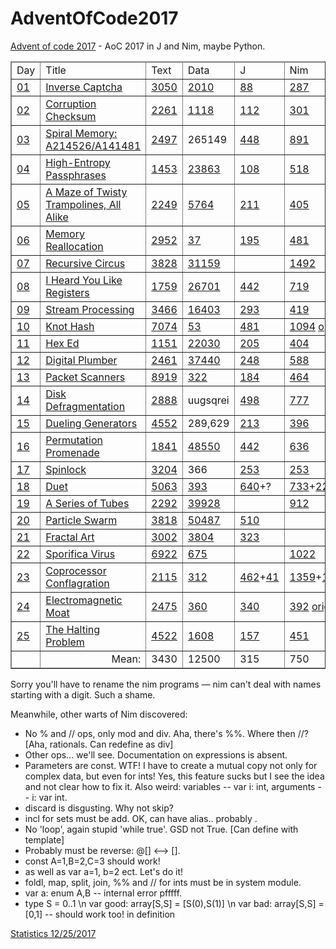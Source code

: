 # AdventOfCode2017

<a href="http://adventofcode.com/">Advent of code 2017</a> - AoC 2017 in J and Nim, maybe Python.

<table border=1 cellspacing=0 cellpadding=3>
<thead>
<tr>
<td>Day</td><td>Title</td>
<td>Text</td><td>Data</td><td>J</td><td>Nim</td><td>Rem</td>
</tr>
</thead>
<tbody>
<tr>
<td><a href="https://www.reddit.com/r/adventofcode/comments/7gsrc2/2017_day_1_solutions/">01</a></td>
<td><a href="http://adventofcode.com/2017/day/1">Inverse Captcha</a></td>
<td><a href="01.txt">3050</a></td><td><a href="01.dat">2010</a></td>
<td><a href="01.ijs">88</a></td><td><a href="01.nim">287</a></td><td><a href="01.py">py|260</a></td>
</tr>
<tr>
<td><a href="https://www.reddit.com/r/adventofcode/comments/7h0rnm/2017_day_2_solutions/">02</a></td>
<td><a href="http://adventofcode.com/2017/day/2">Corruption Checksum</a></td>
<td><a href="02.txt">2261</a></td><td><a href="02.dat">1118</a></td>
<td><a href="02.ijs">112</a></td><td><a href="02.nim">301</a></td><td>&nbsp;</td>
</tr>
<tr>
<td><a href="https://www.reddit.com/r/adventofcode/comments/7h7ufl/2017_day_3_solutions/">03</a></td>
<td><a href="http://adventofcode.com/2017/day/3">Spiral Memory: A214526/A141481</a></td>
<td><a href="03.txt">2497</a></td><td>265149</td>
<td><a href="03.ijs">448</a></td><td><a href="03.nim">891</a></td><td><a href="03.py">py|716</a></td>
</tr>
<tr>
<td><a href="https://www.reddit.com/r/adventofcode/comments/7hf5xb/2017_day_4_solutions/">04</a></td>
<td><a href="http://adventofcode.com/2017/day/4">High-Entropy Passphrases</a></td>
<td><a href="04.txt">1453</a></td><td><a href="04.dat">23863</a></td>
<td><a href="04.ijs">108</a></td><td><a href="04.nim">518</a></td><td>&nbsp;</td>
</tr>
<tr>
<td><a href="https://www.reddit.com/r/adventofcode/comments/7hngbn/2017_day_5_solutions/">05</a></td>
<td><a href="http://adventofcode.com/2017/day/5">A Maze of Twisty Trampolines, All Alike</a></td>
<td><a href="05.txt">2249</a></td><td><a href="05.dat">5764</a></td>
<td><a href="05.ijs">211</a></td><td><a href="05.nim">405</a></td><td>&nbsp;</td>
</tr>
<tr>
<td><a href="https://www.reddit.com/r/adventofcode/comments/7hvtoq/2017_day_6_solutions/">06</a></td>
<td><a href="http://adventofcode.com/2017/day/6">Memory Reallocation</a></td>
<td><a href="06.txt">2952</a></td><td><a href="06.dat">37</a></td>
<td><a href="06.ijs">195</a></td><td><a href="06.nim">481</a></td><td>&nbsp;</td>
</tr>
<tr>
<td><a href="https://www.reddit.com/r/adventofcode/comments/7i44pg/2017_day_7_solutions/">07</a></td>
<td><a href="http://adventofcode.com/2017/day/7">Recursive Circus</a></td>
<td><a href="07.txt">3828</a></td><td><a href="07.dat">31159</a></td>
<td><a href="07.ijs"></a></td><td><a href="07.nim">1492</a></td><td>&nbsp;</td>
</tr>
<tr>
<td><a href="https://www.reddit.com/r/adventofcode/comments/7icnff/2017_day_8_solutions/">08</a></td>
<td><a href="http://adventofcode.com/2017/day/8">I Heard You Like Registers</a></td>
<td><a href="08.txt">1759</a></td><td><a href="08.dat">26701</a></td>
<td><a href="08.ijs">442</a></td><td><a href="08.nim">719</a></td><td><a href="08.c">c|1106</a></td>
</tr>
<tr>
<td><a href="https://www.reddit.com/r/adventofcode/comments/7iksqc/2017_day_9_solutions/">09</a></td>
<td><a href="http://adventofcode.com/2017/day/9">Stream Processing</a></td>
<td><a href="09.txt">3466</a></td><td><a href="09.dat">16403</a></td>
<td><a href="09.ijs">293</a></td><td><a href="09.nim">419</a></td><td><a href=""></a></td>
</tr>
<tr>
<td><a href="https://www.reddit.com/r/adventofcode/comments/7irzg5/2017_day_10_solutions/">10</a></td>
<td><a href="http://adventofcode.com/2017/day/10">Knot Hash</a></td>
<td><a href="10.txt">7074</a></td><td><a href="10.dat">53</a></td>
<td><a href="10.ijs">481</a></td><td><a href="10.nim">1094</a>
  <a href="10b.nim">opt</a></td><td><a href=""></a></td>
</tr>
<tr>
<td><a href="https://www.reddit.com/r/adventofcode/comments/7izym2/2017_day_11_solutions/">11</a></td>
<td><a href="http://adventofcode.com/2017/day/11">Hex Ed</a></td>
<td><a href="11.txt">1151</a></td><td><a href="11.dat">22030</a></td>
<td><a href="11.ijs">205</a></td><td><a href="11.nim">404</a></td><td><a href=""></a></td>
</tr>
<tr>
<td><a href="https://www.reddit.com/r/adventofcode/comments/7j89tr/2017_day_12_solutions/">12</a></td>
<td><a href="http://adventofcode.com/2017/day/12">Digital Plumber</a></td>
<td><a href="12.txt">2461</a></td><td><a href="12.dat">37440</a></td>
<td><a href="12.ijs">248</a></td><td><a href="12.nim">588</a></td><td><a href=""></a></td>
</tr>
<tr>
<td><a href="https://www.reddit.com/r/adventofcode/comments/7jgyrt/2017_day_13_solutions/">13</a></td>
<td><a href="http://adventofcode.com/2017/day/13">Packet Scanners</a></td>
<td><a href="13.txt">8919</a></td><td><a href="13.dat">322</a></td>
<td><a href="13.ijs">184</a></td><td><a href="13.nim">464</a></td><td><a href=""></a></td>
</tr>
<tr>
<td><a href="https://www.reddit.com/r/adventofcode/comments/7jpelc/2017_day_14_solutions/">14</a></td>
<td><a href="http://adventofcode.com/2017/day/14">Disk Defragmentation</a></td>
<td><a href="14.txt">2888</a></td><td>uugsqrei</a></td>
<td><a href="14.ijs">498</a></td><td><a href="14.nim">777</a></td><td><a href=""></a></td>
</tr>
<tr>
<td><a href="https://www.reddit.com/r/adventofcode/comments/7jxkiw/2017_day_15_solutions/">15</a></td>
<td><a href="http://adventofcode.com/2017/day/15">Dueling Generators</a></td>
<td><a href="15.txt">4552</a></td><td>289,629</td>
<td><a href="15.ijs">213</a></td><td><a href="15.nim">396</a></td><td><a href=""></a></td>
</tr>
<tr>
<td><a href="https://www.reddit.com/r/adventofcode/comments/7k572l/2017_day_16_solutions/">16</a></td>
<td><a href="http://adventofcode.com/2017/day/16">Permutation Promenade</a></td>
<td><a href="16.txt">1841</a></td><td><a href="16.dat">48550</a></td>
<td><a href="16.ijs">442</a></td><td><a href="16.nim">636</a></td><td><a href=""></a></td>
</tr>
<tr>
<td><a href="https://www.reddit.com/r/adventofcode/comments/7kc0xw/2017_day_17_solutions/">17</a></td>
<td><a href="http://adventofcode.com/2017/day/17">Spinlock</a></td>
<td><a href="17.txt">3204</a></td><td>366</td>
<td><a href="17.ijs">253</a></td><td><a href="17.nim">253</a></td><td><a href="17x.py">py|188</a></td>
</tr>
<tr>
<td><a href="https://www.reddit.com/r/adventofcode/comments/7kj35s/2017_day_18_solutions/">18</a></td>
<td><a href="http://adventofcode.com/2017/day/18">Duet</a></td>
<td><a href="18.txt">5063</a></td><td><a href="18.dat">393</a></td>
<td><a href="18a.ijs">640</a>+?</td><td><a href="18a.nim">733</a>+<a href="18b.nim">2250</a></td><td><a href=""></a></td>
</tr>
<tr>
<td><a href="https://www.reddit.com/r/adventofcode/comments/7kr2ac/2017_day_19_solutions/">19</a></td>
<td><a href="http://adventofcode.com/2017/day/19">A Series of Tubes</a></td>
<td><a href="19.txt">2292</a></td><td><a href="19.dat">39928</a></td>
<td><a href="19.ijs"></a></td><td><a href="19.nim">912</a></td><td><a href=""></a></td>
</tr>
<tr>
<td><a href="https://www.reddit.com/r/adventofcode/comments/7kz6ik/2017_day_20_solutions/">20</a></td>
<td><a href="http://adventofcode.com/2017/day/20">Particle Swarm</a></td>
<td><a href="20.txt">3818</a></td><td><a href="20.dat">50487</a></td>
<td><a href="20.ijs">510</a></td><td><a href="20.nim"></a></td><td><a href=""></a></td>
</tr>
<tr>
<td><a href="https://www.reddit.com/r/adventofcode/comments/7l78eb/2017_day_21_solutions/">21</a></td>
<td><a href="http://adventofcode.com/2017/day/21">Fractal Art</a></td>
<td><a href="21.txt">3002</a></td><td><a href="21.dat">3804</a></td>
<td><a href="21.ijs">323</a></td><td><a href="21.nim"></a></td><td><a href=""></a></td>
</tr>
<tr>
<td><a href="https://www.reddit.com/r/adventofcode/comments/7lf943/2017_day_22_solutions/">22</a></td>
<td><a href="http://adventofcode.com/2017/day/22">Sporifica Virus</a></td>
<td><a href="22.txt">6922</a></td><td><a href="22.dat">675</a></td>
<td><a href="22.ijs"></a></td><td><a href="22.nim">1022</a></td><td><a href=""></a></td>
</tr>
<tr>
<td><a href="https://www.reddit.com/r/adventofcode/comments/7lms6p/2017_day_23_solutions/">23</a></td>
<td><a href="http://adventofcode.com/2017/day/23">Coprocessor Conflagration</a></td>
<td><a href="23.txt">2115</a></td><td><a href="23.dat">312</a></td>
<td><a href="23a.ijs">462</a>+<a href="23b.ijs">41</a></td><td><a href="23a.nim">1359</a>+<a href="23b.nim">110</a></td><td><a href=""></a></td>
</tr>
<tr>
<td><a href="https://www.reddit.com/r/adventofcode/comments/7lte5z/2017_day_24_solutions/">24</a></td>
<td><a href="http://adventofcode.com/2017/day/24">Electromagnetic Moat</a></td>
<td><a href="24.txt">2475</a></td><td><a href="24.dat">360</a></td>
<td><a href="24.ijs">340</a></td><td><a href="24c.nim">392</a> <a href="24.nim">orig</a></td><td><a href=""></a></td>
</tr>
<tr>
<td><a href="https://www.reddit.com/r/adventofcode/comments/7lzo3l/2017_day_25_solutions/">25</a></td>
<td><a href="http://adventofcode.com/2017/day/25">The Halting Problem</a></td>
<td><a href="25.txt">4522</a></td><td><a href="25.dat">1608</a></td>
<td><a href="25.ijs">157</a></td><td><a href="25.nim">451</a></td><td><a href=""></a></td>
</tr>
</tbody>
<!--
(+/%#) 3050 2261 2497 1453 2249 2952 3828 1759 3466 7074 1151 2461 8919 2888 4552 1841 3204 5063 2292 3818 3002 6922 2115 2475 4522
(+/%#) 2010 1118 6 23863 5764 37 31159 26701 16403 53 22030 37440 322 8 7 48550 3 393 39928 50487 3804 675 312 360 1608
(+/%#) 88 112 448 108 212 195 442  293 481 205 248 184 498 213 442 253 640 510 323  503 340 157
(+/%#) 287 301 891 518 405 481 1492 719 419 1094 404 588 464 777 396 636 253 2900 912 1022 1469 392 451
-->
<tfoot>
<tr>
<td>&nbsp;</td><td align=right>Mean:</td><td>3430</td><td>12500</td><td>315</td><td>750</td>
<td><i>2.4</i></td>
</tr>
</tfoot></table>

Sorry you'll have to rename the nim programs — nim can't deal with names starting with a digit. Such a shame.

Meanwhile, other warts of Nim discovered:

* No % and // ops, only mod and div. Aha, there's %%. Where then //? [Aha, rationals. Can redefine as div]    
* Other ops... we'll see. Documentation on expressions is absent.  
* Parameters are const. WTF! I have to create a mutual copy not only for complex data, but even for ints! Yes, this feature sucks but I see the idea and not clear how to fix it. Also weird: variables -- var i: int, arguments -- i: var int.   
* discard is disgusting. Why not skip?  
* incl for sets must be add. OK, can have alias.. probably  .
* No 'loop', again stupid 'while true'. GSD not True. [Can define with template]  
* Probably must be reverse: @[] <--> [].  
* const A=1,B=2,C=3 should work!    
* as well as var a=1, b=2 ect. Let's do it!
* foldl, map, split, join, %% and // for ints must be in system module.    
* var a: enum A,B -- internal error pfffff.    
* type S = 0..1 \n var good: array[S,S] = [S(0),S(1)] \n var bad: array[S,S] = [0,1] -- should work too! in definition

[Statistics 12/25/2017](stats.txt)
